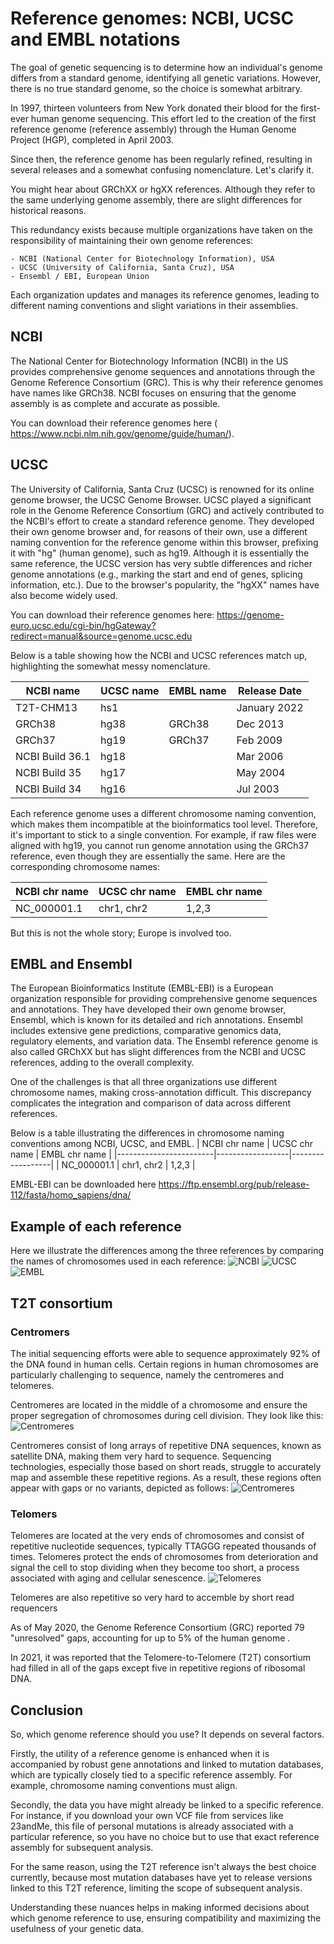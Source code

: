 # Reference genomes: NCBI, UCSC and EMBL notations

The goal of genetic sequencing is to determine how an individual's genome differs from a standard genome, identifying all genetic variations. However, there is no true standard genome, so the choice is somewhat arbitrary.

In 1997, thirteen volunteers from New York donated their blood for the first-ever human genome sequencing. This effort led to the creation of the first reference genome (reference assembly) through the Human Genome Project (HGP), completed in April 2003.

Since then, the reference genome has been regularly refined, resulting in several releases and a somewhat confusing nomenclature. Let's clarify it.

You might hear about GRChXX or hgXX references. Although they refer to the same underlying genome assembly, there are slight differences for historical reasons.

This redundancy exists because multiple organizations have taken on the responsibility of maintaining their own genome references:

    - NCBI (National Center for Biotechnology Information), USA
    - UCSC (University of California, Santa Cruz), USA
    - Ensembl / EBI, European Union

Each organization updates and manages its reference genomes, leading to different naming conventions and slight variations in their assemblies.



## NCBI
The National Center for Biotechnology Information (NCBI) in the US provides comprehensive genome sequences and annotations through the Genome Reference Consortium (GRC). This is why their reference genomes have names like GRCh38. NCBI focuses on ensuring that the genome assembly is as complete and accurate as possible.

You can download their reference genomes here ( https://www.ncbi.nlm.nih.gov/genome/guide/human/).



## UCSC

The University of California, Santa Cruz (UCSC) is renowned for its online genome browser, the UCSC Genome Browser. UCSC played a significant role in the Genome Reference Consortium (GRC) and actively contributed to the NCBI's effort to create a standard reference genome. They developed their own genome browser and, for reasons of their own, use a different naming convention for the reference genome within this browser, prefixing it with "hg" (human genome), such as hg19. Although it is essentially the same reference, the UCSC version has very subtle differences and richer genome annotations (e.g., marking the start and end of genes, splicing information, etc.). Due to the browser's popularity, the "hgXX" names have also become widely used.


You can download their reference genomes here: https://genome-euro.ucsc.edu/cgi-bin/hgGateway?redirect=manual&source=genome.ucsc.edu

Below is a table showing how the NCBI and UCSC references match up, highlighting the somewhat messy nomenclature.

|   NCBI name        | UCSC name    |   EMBL name  |   Release Date    |  
|--------------------|--------------|--------------|-------------------|
| T2T-CHM13          |  hs1         |              | January 2022      |
| GRCh38             |  hg38        |    GRCh38    | Dec 2013          |
| GRCh37             |  hg19        |    GRCh37    | Feb 2009          |  
| NCBI Build 36.1    |  hg18        |              | Mar 2006          |
| NCBI Build 35      |  hg17        |              | May 2004          |
| NCBI Build 34      |  hg16        |              | Jul 2003          |



Each reference genome uses a different chromosome naming convention, which makes them incompatible at the bioinformatics tool level. Therefore, it's important to stick to a single convention. For example, if raw files were aligned with hg19, you cannot run genome annotation using the GRCh37 reference, even though they are essentially the same.
Here are the corresponding chromosome names:

|   NCBI chr name    | UCSC chr name  | EMBL chr name  | 
|--------------------|----------------|----------------|
|    NC_000001.1     |   chr1, chr2   |     1,2,3      |



But this is not the whole story; Europe is involved too.



## EMBL and Ensembl
The European Bioinformatics Institute (EMBL-EBI) is a European organization responsible for providing comprehensive genome sequences and annotations. They have developed their own genome browser, Ensembl, which is known for its detailed and rich annotations. Ensembl includes extensive gene predictions, comparative genomics data, regulatory elements, and variation data. The Ensembl reference genome is also called GRChXX but has slight differences from the NCBI and UCSC references, adding to the overall complexity.

One of the challenges is that all three organizations use different chromosome names, making cross-annotation difficult. This discrepancy complicates the integration and comparison of data across different references.

Below is a table illustrating the differences in chromosome naming conventions among NCBI, UCSC, and EMBL.
|   NCBI chr name        | UCSC chr name    |   EMBL chr name  |
|------------------------|------------------|------------------|
|  NC_000001.1           |    chr1, chr2    |  1,2,3           |


EMBL-EBI can be downloaded here
https://ftp.ensembl.org/pub/release-112/fasta/homo_sapiens/dna/

## Example of each reference

Here we illustrate the differences among the three references by comparing the names of chromosomes used in each reference:
![NCBI](img/ncbi_ref.png)
![UCSC](img/ucsc_ref.png)
![EMBL](img/ensembl_ref.png)


## T2T consortium

### Centromers
The initial sequencing efforts were able to sequence approximately 92% of the DNA found in human cells. Certain regions in human chromosomes are particularly challenging to sequence, namely the centromeres and telomeres.

Centromeres are located in the middle of a chromosome and ensure the proper segregation of chromosomes during cell division. They look like this:
![Centromeres](img/centromers.png)


Centromeres consist of long arrays of repetitive DNA sequences, known as satellite DNA, making them very hard to sequence. Sequencing technologies, especially those based on short reads, struggle to accurately map and assemble these repetitive regions. As a result, these regions often appear with gaps or no variants, depicted as follows:
![Centromeres](img/centromers_gap.jpg)


### Telomers
Telomeres are located at the very ends of chromosomes and consist of repetitive nucleotide sequences, typically TTAGGG repeated thousands of times. Telomeres protect the ends of chromosomes from deterioration and signal the cell to stop dividing when they become too short, a process associated with aging and cellular senescence.
![Telomeres](img/telomeres_1.png)

Telomeres are also repetitive so very hard to accemble by short read requencers

As of May 2020, the Genome Reference Consortium (GRC) reported 79 "unresolved" gaps, accounting for up to 5% of the human genome .

In 2021, it was reported that the Telomere-to-Telomere (T2T) consortium had filled in all of the gaps except five in repetitive regions of ribosomal DNA.


## Conclusion

So, which genome reference should you use? It depends on several factors.

Firstly, the utility of a reference genome is enhanced when it is accompanied by robust gene annotations and linked to mutation databases, which are typically closely tied to a specific reference assembly. For example, chromosome naming conventions must align.

Secondly, the data you have might already be linked to a specific reference. For instance, if you download your own VCF file from services like 23andMe, this file of personal mutations is already associated with a particular reference, so you have no choice but to use that exact reference assembly for subsequent analysis.

For the same reason, using the T2T reference isn't always the best choice currently, because most mutation databases have yet to release versions linked to this T2T reference, limiting the scope of subsequent analysis.

Understanding these nuances helps in making informed decisions about which genome reference to use, ensuring compatibility and maximizing the usefulness of your genetic data.


